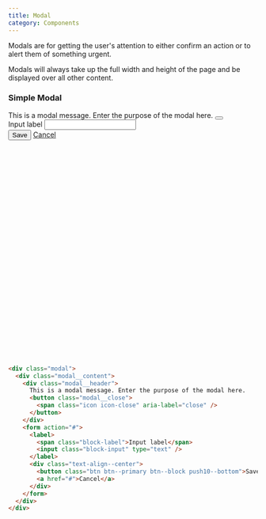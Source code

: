 ```yaml
---
title: Modal
category: Components
---
```


Modals are for getting the user's attention to either confirm an action or to alert them of something urgent.

Modals will always take up the full width and height of the page and be displayed over all other content.

### Simple Modal

<div style="position: relative; height: 500px">
  <div class="modal" style="position: relative;">
    <div class="modal__content">
      <div class="modal__header">
        This is a modal message. Enter the purpose of the modal here.
        <button class="modal__close">
          <span class="icon icon-close" aria-label="close" />
        </button>
      </div>
      <form action="#">
        <label>
          <span class="block-label">Input label</span>
          <input class="block-input" type="text" />
        </label>
        <div class="text-align--center">
          <button class="btn btn--primary btn--block push18--bottom">Save</button>
          <a href="#">Cancel</a>
        </div>
      </form>
    </div>
  </div>
</div>

```html
<div class="modal">
  <div class="modal__content">
    <div class="modal__header">
      This is a modal message. Enter the purpose of the modal here.
      <button class="modal__close">
        <span class="icon icon-close" aria-label="close" />
      </button>
    </div>
    <form action="#">
      <label>
        <span class="block-label">Input label</span>
        <input class="block-input" type="text" />
      </label>
      <div class="text-align--center">
        <button class="btn btn--primary btn--block push10--bottom">Save</button>
        <a href="#">Cancel</a>
      </div>
    </form>
  </div>
</div>
```
